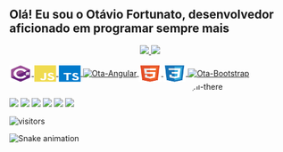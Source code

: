 ## Olá! Eu sou o Otávio Fortunato, desenvolvedor aficionado em programar sempre mais
<div align="center">
  <a href="https://github.com/ogfortunato">
  <img height="180em" src="https://github-readme-stats.vercel.app/api?username=ogfortunato&show_icons=true&theme=dracula&include_all_commits=true&count_private=true"/>
  <img height="180em" src="https://github-readme-stats.vercel.app/api/top-langs/?username=ogfortunato&layout=compact&langs_count=7&theme=dracula"/>
</div>
<div style="display: inline_block"><br>
  <img align="center" alt="Ota-Csharp" height="30" width="40" src="https://raw.githubusercontent.com/devicons/devicon/master/icons/csharp/csharp-original.svg">  
  <img align="center" alt="Ota-Js" height="30" width="40" src="https://raw.githubusercontent.com/devicons/devicon/master/icons/javascript/javascript-plain.svg">
  <img align="center" alt="Ota-Ts" height="30" width="40" src="https://raw.githubusercontent.com/devicons/devicon/master/icons/typescript/typescript-plain.svg">
  <img align="center" alt="Ota-Angular" height="30" width="40" src="https://cdn.jsdelivr.net/gh/devicons/devicon/icons/angularjs/angularjs-original.svg">
  <img align="center" alt="Ota-HTML" height="30" width="40" src="https://raw.githubusercontent.com/devicons/devicon/master/icons/html5/html5-original.svg">
  <img align="center" alt="Ota-CSS" height="30" width="40" src="https://raw.githubusercontent.com/devicons/devicon/master/icons/css3/css3-original.svg">
  <img align="center" alt="Ota-Bootstrap" height="30" width="40" src="https://cdn.jsdelivr.net/gh/devicons/devicon/icons/bootstrap/bootstrap-original.svg">  
  <img align="right" alt="hi-there" height="100" width="190" style="border-radius:50px;" src="https://i.imgur.com/nd4lCBE.gif">
</div>
  
  ##
 
<div> 
  <a href="https://www.youtube.com/channel/UCOAFIGvBT6Nqg9DbfnLJmbQ" target="_blank"><img src="https://img.shields.io/badge/YouTube-FF0000?style=for-the-badge&logo=youtube&logoColor=white" target="_blank"></a>
  <a href="https://instagram.com/otafortunato" target="_blank"><img src="https://img.shields.io/badge/-Instagram-%23E4405F?style=for-the-badge&logo=instagram&logoColor=white" target="_blank"></a>
 	<a href="https://www.twitch.tv/nikop0l" target="_blank"><img src="https://img.shields.io/badge/Twitch-9146FF?style=for-the-badge&logo=twitch&logoColor=white" target="_blank"></a>
 <a href="https://discord.gg/Jyrmbggc8S" target="_blank"><img src="https://img.shields.io/badge/Discord-7289DA?style=for-the-badge&logo=discord&logoColor=white" target="_blank"></a> 
  <a href = "mailto:ottatec@gmail.com"><img src="https://img.shields.io/badge/-Gmail-%23333?style=for-the-badge&logo=gmail&logoColor=white" target="_blank"></a>
  <a href="https://www.linkedin.com/in/otaviofortunato/" target="_blank"><img src="https://img.shields.io/badge/-LinkedIn-%230077B5?style=for-the-badge&logo=linkedin&logoColor=white" target="_blank"></a> 
 
  ![visitors](https://visitor-badge.laobi.icu/badge?page_id=ogfortunato.visitor-badge&left_text=My%20Page%20Visitors)
  
  ![Snake animation](https://github.com/ogfortunato/ogfortunato/blob/output/github-contribution-grid-snake.svg)
 
</div>
